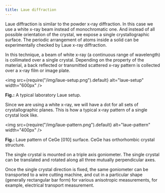 ```yaml
---
title: Laue diffraction
---
```


Laue diffraction is similar to the powder x-ray diffraction. In this case we use
a white x-ray beam instead of monochromatic one. And instead of all possible
orientation of the crystal, we expose a single crystallographic surface. The
periodic arrangement of atoms inside a solid can be experimentally checked by
Laue x-ray diffraction.

In this technique, a beam of white x-ray (a continuous range of wavelength) is
collimated over a single crystal. Depending on the property of the material, a
back reflected or transmitted scattered x-ray pattern is collected over a x-ray
film or image plate.

<img
  src={require("/img/laue-setup.png").default}
  alt="laue-setup"
  width="600px"
/>

<div class="fig-caption">
<b>Fig.:</b> A typical laboratory Laue setup.
</div>

Since we are using a white x-ray, we will have a dot for all sets of
crystallographic planes. This is how a typical x-ray pattern of a single crystal
look like.

<img
  src={require("/img/laue-pattern.png").default}
  alt="laue-pattern"
  width="400px"
/>

<div class="fig-caption">
<b>Fig.:</b> Laue pattern of CeGe [010] surface. CeGe has orthorhombic crystal
structure.
</div>

The single crystal is mounted on a triple axis goniometer. The single crystal
can be translated and rotated along all three mutually perpendicular axes.

Once the single crystal direction is fixed, the same goniometer can be
transported to a wire cutting machine, and cut in a particular shape (generally
rectangular bar form) for various anisotropic measurements, for example,
electrical transport measurement.
